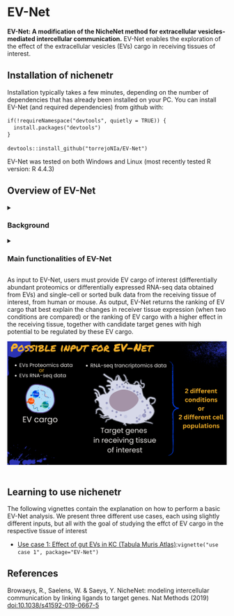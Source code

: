 <!-- README.md is generated from README.Rmd. Please edit that file -->
<!-- github markdown built using
rmarkdown::render("README.Rmd",output_format = "md_document")
-->

# EV-Net

<!-- badges: start -->
<!-- badges: end -->

**EV-Net: A modification of the NicheNet method for extracellular
vesicles-mediated intercellular communication.** EV-Net enables the
exploration of the effect of the extracellular vesicles (EVs) cargo in
receiving tissues of interest.

## Installation of nichenetr

Installation typically takes a few minutes, depending on the number of
dependencies that has already been installed on your PC. You can install
EV-Net (and required dependencies) from github with:

    if(!requireNamespace("devtools", quietly = TRUE)) {
      install.packages("devtools") 
    }

    devtools::install_github("torrejoNIa/EV-Net")

EV-Net was tested on both Windows and Linux (most recently tested R
version: R 4.4.3)

## Overview of EV-Net

<details>
<summary>
<h3>
Background
</h3>
</summary>

Extracellular vesicles (EVs) are small, bilayered vesicles that carry
diverse bioactive molecules such as nucleic acids, proteins, and lipids.
These vesicles play a crucial role in cell-to-cell communication, but
their importance is often overlooked in communication network models. In
addition to that, current tools available for studying these networks
are not designed to handle EV-specific data.

To address this challenge, we adapted Nichenet (Browaeys et al., 2020),
an existing framework for cell-to-cell communication exploration, for
its use on EVs datasets.

Originally, NicheNet was designed to analyze cell-to-cell communication
by identifying ligands driving gene expression changes via
ligand-receptor interactions. Since EVs can also deliver cargo through
mechanisms beyond ligand-receptor interactions, such as membrane fusion
and endocytosis, since EVs can be internalized by recipient cells via
additional mechanisms beyond ligand-receptor interactions, such as
membrane fusion and endocytosis, we modified NicheNet for its use on
EVs. This modification expanded the tool’s scope to include not only
ligands, but also dowsntream proteins proteins and transcription
factors, ensuring a more comprehensive analysis of EV-mediated
communication. <br><br>
<img src="vignettes/images/presentationEV-Net.png" width="450" />
<br><br>

NicheNet utilizes a Personalized PageRank algorithm to generate a
ligand-to-target scoring matrix. This process involves random walk
restarts using each ligand as a seed node to obtain the scoring for each
ligand-target diffusion. To tailor this method to our needs, we modified
it and applied the algorithm to not only ligands, but also the
intermediary signaling proteins and transcription factors. This
modification generated a new protein-to-target matrix comprising 19 790
proteins (spanning ligands, downstream proteins and transcription
factors) and 22 521 target genes. This new protein-to-target matrix
replaced the original Nichenet ligand-to-target matrix, which only
contained 1287 ligands and 22521 target genes.

</details>
<details>
<summary>
<h3>
Main functionalities of EV-Net
</h3>
</summary>

-   Assessing the effect of the EV cargo (EVs proteomics, or RNA-seq
    data) in gene expression in the receiving cell population (when
    comparing two different conditions)
-   Assessing the potential effect of the EV cargo (proteomics, or
    RNA-seq data) in a receiving tissue of interest (1 condition)
-   Prioritizing EV cargo (proteins) based on their effect on gene
    expression
-   Inferring putative EV cargo-target links active in the system under
    study
-   Inferring potential signaling paths between EV cargo and target
    genes of interest: to generate causal hypotheses and check which
    data sources support the predictions

Moreover, we provide instructions on how to make intuitive
visualizations of the EV cargo - target relantion ships

<br><br>

</details>

As input to EV-Net, users must provide EV cargo of interest
(differentially abundant proteomics or differentially expressed RNA-seq
data obtained from EVs) and single-cell or sorted bulk data from the
receiving tissue of interest, from human or mouse. As output, EV-Net
returns the ranking of EV cargo that best explain the changes in
receiver tissue expression (when two conditions are compared) or the
ranking of EV cargo with a higher effect in the receiving tissue,
together with candidate target genes with high potential to be regulated
by these EV cargo.

![](vignettes/images/possibleinput.png) <br><br>

## Learning to use nichenetr

The following vignettes contain the explanation on how to perform a
basic EV-Net analysis. We present three different use cases, each using
slightly different inputs, but all with the goal of studying the effct
of EV cargo in the respective tissue of interest

-   [Use case 1: Effect of gut EVs in KC (Tabula Muris
    Atlas)](vignettes/Use_case_1_Effect_of_gut_EVs_in_KC_TabulaMurisAtlas.Rmd):`vignette("use case 1", package="EV-Net")`

</details>

## References

Browaeys, R., Saelens, W. & Saeys, Y. NicheNet: modeling intercellular
communication by linking ligands to target genes. Nat Methods (2019)
<doi:10.1038/s41592-019-0667-5>
